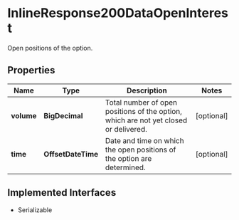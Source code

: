 

# InlineResponse200DataOpenInterest

Open positions of the option.

## Properties

Name | Type | Description | Notes
------------ | ------------- | ------------- | -------------
**volume** | **BigDecimal** | Total number of open positions of the option, which are not yet closed or delivered. |  [optional]
**time** | **OffsetDateTime** | Date and time on which the open positions of the option are determined. |  [optional]


## Implemented Interfaces

* Serializable


